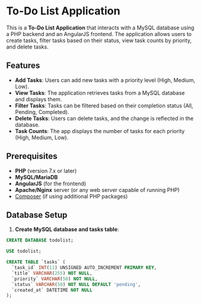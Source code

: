 # To-Do List Application

This is a **To-Do List Application** that interacts with a MySQL database using a PHP backend and an AngularJS frontend. The application allows users to create tasks, filter tasks based on their status, view task counts by priority, and delete tasks.

## Features

- **Add Tasks**: Users can add new tasks with a priority level (High, Medium, Low).
- **View Tasks**: The application retrieves tasks from a MySQL database and displays them.
- **Filter Tasks**: Tasks can be filtered based on their completion status (All, Pending, Completed).
- **Delete Tasks**: Users can delete tasks, and the change is reflected in the database.
- **Task Counts**: The app displays the number of tasks for each priority (High, Medium, Low).

## Prerequisites

- **PHP** (version 7.x or later)
- **MySQL/MariaDB**
- **AngularJS** (for the frontend)
- **Apache/Nginx** server (or any web server capable of running PHP)
- [Composer](https://getcomposer.org/) (if using additional PHP packages)

## Database Setup

1. **Create MySQL database and tasks table**:

```sql
CREATE DATABASE todolist;

USE todolist;

CREATE TABLE `tasks` (
  `task_id` INT(11) UNSIGNED AUTO_INCREMENT PRIMARY KEY,
  `title` VARCHAR(255) NOT NULL,
  `priority` VARCHAR(50) NOT NULL,
  `status` VARCHAR(50) NOT NULL DEFAULT 'pending',
  `created_at` DATETIME NOT NULL
);
```
